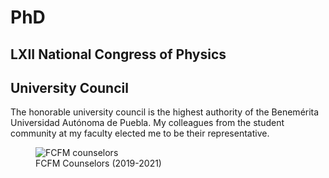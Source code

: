 # PhD

## LXII National Congress of Physics


## University Council

The honorable university council is the highest authority of the Benemérita Universidad Autónoma de Puebla. My colleagues from the student community at my faculty elected me to be their representative.

<figure>
  <img
  src="https://imgur.com/D1Dsi2p.jpg"
  alt="FCFM counselors">
  <figcaption>FCFM Counselors (2019-2021)</figcaption>
</figure>